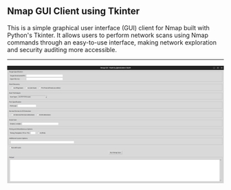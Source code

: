 ## Nmap GUI Client using Tkinter 

This is a simple graphical user interface (GUI) client for Nmap built with Python's Tkinter. It allows users to perform network scans using Nmap commands through an easy-to-use interface, making network exploration and security auditing more accessible. 

---

![screenshot](./assets/screenshot.png)